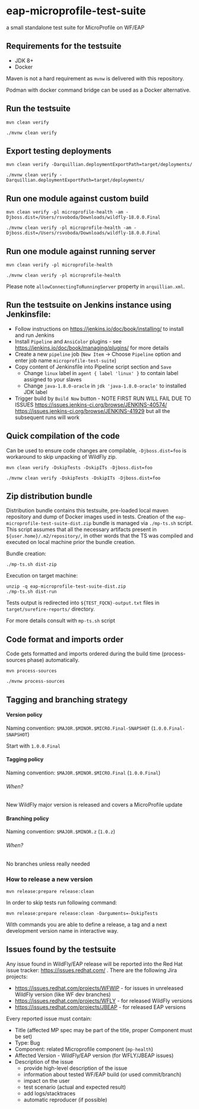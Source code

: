 # eap-microprofile-test-suite
 a small standalone test suite for MicroProfile on WF/EAP

## Requirements for the testsuite
 - JDK 8+
 - Docker
 
 Maven is not a hard requirement as `mvnw` is delivered with this repository.

 Podman with docker command bridge can be used as a Docker alternative.

## Run the testsuite
```
mvn clean verify

./mvnw clean verify
```

## Export testing deployments
```
mvn clean verify -Darquillian.deploymentExportPath=target/deployments/

./mvnw clean verify -Darquillian.deploymentExportPath=target/deployments/
```

## Run one module against custom build
```
mvn clean verify -pl microprofile-health -am -Djboss.dist=/Users/rsvoboda/Downloads/wildfly-18.0.0.Final

./mvnw clean verify -pl microprofile-health -am -Djboss.dist=/Users/rsvoboda/Downloads/wildfly-18.0.0.Final
```

## Run one module against running server
```
mvn clean verify -pl microprofile-health

./mvnw clean verify -pl microprofile-health
```
Please note `allowConnectingToRunningServer` property in `arquillian.xml`.

## Run the testsuite on Jenkins instance using Jenkinsfile:

- Follow instructions on <https://jenkins.io/doc/book/installing/> to install and run Jenkins
- Install `Pipeline` and `AnsiColor` plugins - see https://jenkins.io/doc/book/managing/plugins/ for more details
- Create a new `pipeline` job (`New Item` -> Choose `Pipeline` option and enter job name `microprofile-test-suite`)
- Copy content of Jenkinsfile into Pipeline script section and `Save`
    - Change `linux` label in `agent { label 'linux' }` to contain label assigned to your slaves
    - Change `java-1.8.0-oracle` in `jdk 'java-1.8.0-oracle'` to installed JDK label
- Trigger build by `Build Now` button - NOTE FIRST RUN WILL FAIL DUE TO ISSUES <https://issues.jenkins-ci.org/browse/JENKINS-40574/> <https://issues.jenkins-ci.org/browse/JENKINS-41929> but all the subsequent runs will work

## Quick compilation of the code
Can be used to ensure code changes are compilable, `-Djboss.dist=foo` is workaround to skip unpacking of WildFly zip.
```
mvn clean verify -DskipTests -DskipITs -Djboss.dist=foo

./mvnw clean verify -DskipTests -DskipITs -Djboss.dist=foo
```

## Zip distribution bundle
Distribution bundle contains this testsuite, pre-loaded local maven repository and dump of Docker images used in tests.
Creation of the `eap-microprofile-test-suite-dist.zip` bundle is managed via `./mp-ts.sh` script.
This script assumes that all the necessary artifacts present in `${user.home}/.m2/repository/`, in other words that the TS was compiled and executed on local machine prior the bundle creation.

Bundle creation:
```
./mp-ts.sh dist-zip
```

Execution on target machine:
```
unzip -q eap-microprofile-test-suite-dist.zip
./mp-ts.sh dist-run
```
Tests output is redirected into `${TEST_FQCN}-output.txt` files in `target/surefire-reports/` directory.

For more details consult with `mp-ts.sh` script

## Code format and imports order
Code gets formatted and imports ordered during the build time (process-sources phase) automatically.

```
mvn process-sources

./mvnw process-sources
```

## Tagging and branching strategy

#### Version policy

Naming convention: `$MAJOR.$MINOR.$MICRO.Final-SNAPSHOT` (`1.0.0.Final-SNAPSHOT`)

Start with `1.0.0.Final`

#### Tagging policy

Naming convention: `$MAJOR.$MINOR.$MICRO.Final` (`1.0.0.Final`)

###### When?

New WildFly major version is released and covers a MicroProfile update

#### Branching policy

Naming convention: `$MAJOR.$MINOR.z` (`1.0.z`)

###### When?

No branches unless really needed

### How to release a new version

```
mvn release:prepare release:clean
```

In order to skip tests run following command:

```
mvn release:prepare release:clean -Darguments=-DskipTests
```

With commands you are able to define a release, a tag and a next development version name in interactive way.

## Issues found by the testsuite
Any issue found in WildFly/EAP release will be reported into the Red Hat issue tracker: https://issues.redhat.com/ . There are the following Jira projects:
* https://issues.redhat.com/projects/WFWIP - for issues in unreleased WildFly version (like WF dev branches)
* https://issues.redhat.com/projects/WFLY - for released WildFly versions
* https://issues.redhat.com/projects/JBEAP - for released EAP versions

Every reported issue must contain:
* Title (affected MP spec may be part of the title, proper Component must be set)
* Type: Bug
* Component: related Microprofile component (`mp-health`)
* Affected Version - WildFly/EAP version (for WFLY/JBEAP issues)
* Description of the issue
  * provide high-level description of the issue
  * information about tested WF/EAP build (or used commit/branch)
  * impact on the user
  * test scenario (actual and expected result)
  * add logs/stacktraces
  * automatic reproducer (if possible)